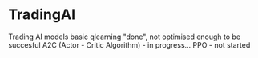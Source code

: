 # TradingAI
Trading AI models
basic qlearning "done", not optimised enough to be succesful
A2C (Actor - Critic Algorithm) - in progress...
PPO - not started
